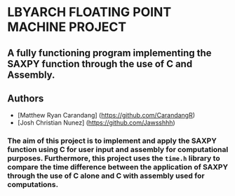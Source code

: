 # LBYARCH FLOATING POINT MACHINE PROJECT

## A fully functioning program implementing the SAXPY function through the use of C and Assembly.
## Authors
- [Matthew Ryan Carandang] (https://github.com/CarandangR)
- [Josh Christian Nunez] (https://github.com/Jawsshhh)

### The aim of this project is to implement and apply the SAXPY function using C for user input and assembly for computational purposes. Furthermore, this project uses the `time.h` library to compare the time difference between the application of SAXPY through the use of C alone and C with assembly used for computations.
